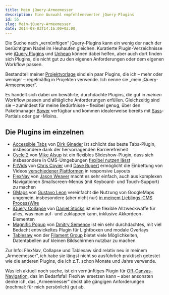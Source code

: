```yaml
---
title: Mein jQuery-Armeemesser
description: Eine Auswahl empfehlenswerter jQuery-Plugins
id: 55
slug: Mein-jQuery-Armeemesser
date: 2014-08-03T14:16:00+02:00
---
```


Die Suche nach „vernünftigen“ jQuery-Plugins kann ein wenig der nach der berüchtigten Nadel im Heuhaufen gleichen. Kuratierte Plugin-Verzeichnisse wie [jQuery Plugins](http://jquery-plugins.net) und [Unheap](http://www.unheap.com) können dabei helfen, aber auch dort finden sich Plugins, die nicht gut zu den eigenen Anforderungen oder dem eigenen Workflow passen.

Bestandteil meiner [Projektvorlage](https://github.com/yellowled/yl-bp) sind ein paar Plugins, die ich – mehr oder weniger – regelmäßig in Projekten verwende. Ich nenne sie „mein jQuery-Armeemesser“.

Es handelt sich dabei um bewährte, durchdachte Plugins, die gut in _meinen_ Workflow passen und alltägliche Anforderungen erfüllen. Gleichzeitig sind sie – zumindest für meine Bedürfnisse – flexibel genug, über den Paketmanager [Bower](http://bower.io) verfügbar und kommen idealerweise bereits mit [Sass](http://sass-lang.com)\-Partials oder gar -Mixins.

## Die Plugins im einzelnen

-   [Accessible Tabs](https://github.com/ginader/Accessible-Tabs) von [Dirk Ginader](https://twitter.com/ginader) ist schlicht das beste Tabs-Plugin, insbesondere dank der hervorragenden Barrierefreiheit
-   [Cycle 2](https://github.com/malsup/cycle2) von [Mike Alsup](https://twitter.com/malsup) ist ein flexibles Slideshow-Plugin, dass sich insbesondere in CMS-Umgebungen [flexibel nutzen lässt](http://yellowled.de/archiv/48/Layer-Slider-mit-Cycle-2.html)
-   [FitVids](https://github.com/davatron5000/FitVids.js) von [Chris Coyier](https://twitter.com/chriscoyier) und [Dave Rupert](https://twitter.com/davatron5000) ermöglicht die Einbettung von Videos [verschiedener Plattformen](https://github.com/davatron5000/FitVids.js#currently-supported-players) in responsive Layouts
-   [FlexNav](https://github.com/indyplanets/flexnav) von [Jason Weaver](https://twitter.com/mrJasonWeaver) macht es sehr einfach, auch aus komplexen Navigationen Smallscreen-Menüs (mit Keyboard- und Touch-Support) zu machen
-   [GMaps](https://github.com/hpneo/gmaps) von [Gustavo Leon](https://github.com/hpneo) vereinfacht die Nutzung von GoogleMaps ungemein, insbesondere (aber nicht nur) [in meinem Lieblings-CMS ProcessWire](http://yellowled.de/archiv/49/Karten-mit-ProcessWire-und-gmaps.js.html)
-   [jQuery Collapse](https://github.com/danielstocks/jQuery-Collapse/) von [Daniel Stocks](https://twitter.com/roflwtfbbq) ist eine flexible Allzweckwaffe für alles, was man auf- und zuklappen kann, inklusive Akkordeon-Elementen
-   [Magnific Popup](https://github.com/dimsemenov/Magnific-Popup) von [Dmitry Semenov](https://twitter.com/dimsemenov) ist ein sehr durchdachtes, mit viel Bedacht entwickeltes Plugin für Lightboxen und modale Overlays
-   [Tablesaw](https://github.com/filamentgroup/tablesaw) von der [Filament Group](http://filamentgroup.com) bietet viele Möglichkeiten, Datentabellen auf kleinen Bildschirmen nutzbar zu machen

Zur Info: FlexNav, Collapse und Tablesaw sind relativ neu in meinem „Armeemesser“, ich habe sie längst nicht so ausführlich praktisch getestet wie die anderen Plugins, die ich z.T. schon Monate und Jahre verwende.

Was ich aktuell noch suche, ist ein vernünftiges Plugin für [Off-Canvas-Navigation](http://jasonweaver.name/lab/offcanvas/), das im Bedarfsfall FlexNav ersetzen kann – aber ansonsten denke ich, das „Armeemesser“ deckt alle gängigen Anforderungen (nochmal: für mich persönlich) gut ab.
